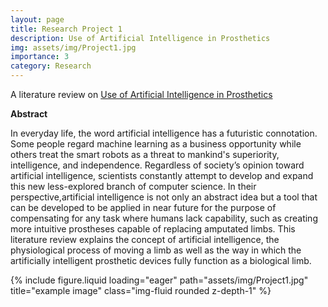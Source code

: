 ```yaml
---
layout: page
title: Research Project 1
description: Use of Artificial Intelligence in Prosthetics
img: assets/img/Project1.jpg
importance: 3
category: Research 
---
```


A literature review on  <a href="https://drive.google.com/file/d/1j6NFmLGffXBUjS2TV7wPXmjuTqS55IOc/view?usp=share_link">Use of Artificial Intelligence in Prosthetics</a>


<b>Abstract</b>

In everyday life, the word artificial intelligence has a futuristic connotation. Some people regard machine learning as a business opportunity while others treat the smart robots as a threat to mankind's superiority, intelligence, and independence. Regardless of society’s opinion toward artificial intelligence, scientists constantly attempt to develop and expand this new less-explored branch of computer science. In their perspective,artificial intelligence is not only an abstract idea but a tool that can be developed to be applied in near future for the purpose of compensating for any task where humans lack capability, such as creating more intuitive prostheses capable of replacing amputated limbs. This literature review explains the concept of artificial intelligence, the physiological process of moving a limb as well as the way in which the artificially intelligent prosthetic devices fully function as a biological limb.

<div class="row">
    <div class="col-sm mt-3 mt-md-0">
        {% include figure.liquid loading="eager" path="assets/img/Project1.jpg" title="example image" class="img-fluid rounded z-depth-1" %}
    </div>
</div>
